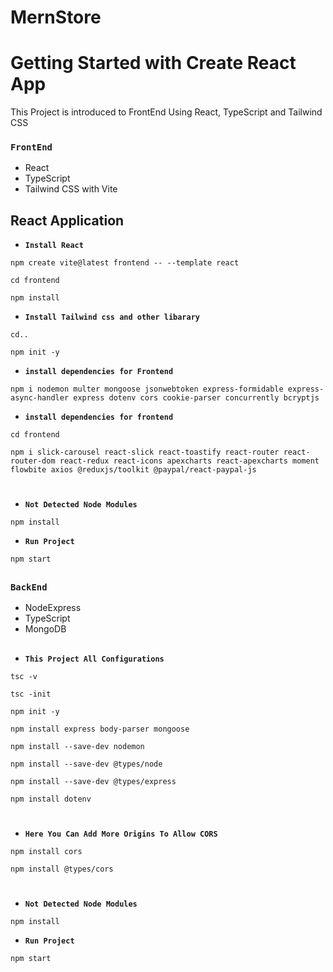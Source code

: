 # MernStore

# Getting Started with Create React App

This Project is introduced to FrontEnd Using React, TypeScript and Tailwind CSS

###  `FrontEnd`
* React
* TypeScript
* Tailwind CSS with Vite

##
## React Application

- **`Install React`**

```
npm create vite@latest frontend -- --template react
```
```
cd frontend
```
```
npm install
```

- **`Install Tailwind css and other libarary`**

```
cd..
```
```
npm init -y
```

- **`install dependencies for Frontend`**

```
npm i nodemon multer mongoose jsonwebtoken express-formidable express-async-handler express dotenv cors cookie-parser concurrently bcryptjs
```

- **`install dependencies for frontend`**

```
cd frontend
```
```
npm i slick-carousel react-slick react-toastify react-router react-router-dom react-redux react-icons apexcharts react-apexcharts moment flowbite axios @reduxjs/toolkit @paypal/react-paypal-js
```

#
- **`Not Detected Node Modules`**
```
npm install
```

- **`Run Project`**
```
npm start
```

##
###  `BackEnd`
* NodeExpress
* TypeScript
* MongoDB

##
- **`This Project All Configurations`**
```
tsc -v
```

```
tsc -init
```
```
npm init -y
```
```
npm install express body-parser mongoose
```
```
npm install --save-dev nodemon
```
```
npm install --save-dev @types/node
```
```
npm install --save-dev @types/express
```
```
npm install dotenv
```
#  
- **`Here You Can Add More Origins To Allow CORS`**
```
npm install cors
```
```
npm install @types/cors
```
#
- **`Not Detected Node Modules`**
```
npm install
```

- **`Run Project`**
```
npm start
```